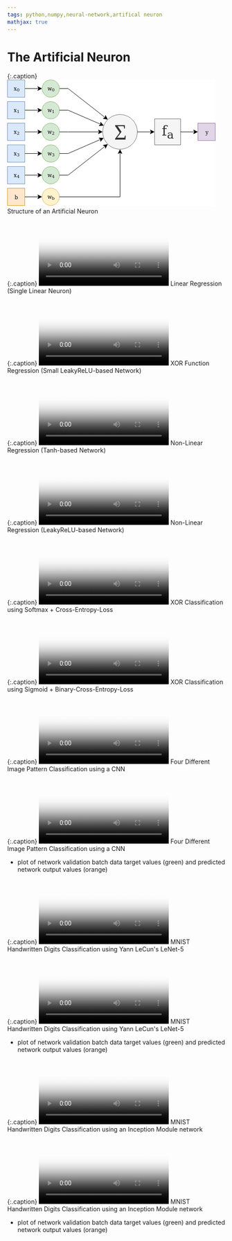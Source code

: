 ```yaml
---
tags: python,numpy,neural-network,artifical neuron
mathjax: true
---
```

# The Artificial Neuron

{:.caption}
![artificial neuron structure](/assets/images/artificial_neuron.png)
Structure of an Artificial Neuron

{:.caption}
<video controls poster="/assets/videos/linear_regression.png">
  <source src="/assets/videos/linear_regression.webm" type="video/webm">
  <source src="/assets/videos/linear_regression.ogv" type="video/ogg">
  <source src="/assets/videos/linear_regression.mp4" type="video/mp4">
</video>
Linear Regression (Single Linear Neuron)

{:.caption}
<video controls poster="/assets/videos/xor_function_regression.png">
  <source src="/assets/videos/xor_function_regression.webm" type="video/webm">
  <source src="/assets/videos/xor_function_regression.ogv" type="video/ogg">
  <source src="/assets/videos/xor_function_regression.mp4" type="video/mp4">
</video>
XOR Function Regression (Small LeakyReLU-based Network)

{:.caption}
<video controls poster="/assets/videos/non_linear_regression_tanh.png">
  <source src="/assets/videos/non_linear_regression_tanh.webm" type="video/webm">
  <source src="/assets/videos/non_linear_regression_tanh.ogv" type="video/ogg">
  <source src="/assets/videos/non_linear_regression_tanh.mp4" type="video/mp4">
</video>
Non-Linear Regression (Tanh-based Network)

{:.caption}
<video controls poster="/assets/videos/non_linear_regression_leaky_relu.png">
  <source src="/assets/videos/non_linear_regression_leaky_relu.webm" type="video/webm">
  <source src="/assets/videos/non_linear_regression_leaky_relu.ogv" type="video/ogg">
  <source src="/assets/videos/non_linear_regression_leaky_relu.mp4" type="video/mp4">
</video>
Non-Linear Regression (LeakyReLU-based Network)

{:.caption}
<video controls poster="/assets/videos/xor_two_classes.png">
  <source src="/assets/videos/xor_two_classes.webm" type="video/webm">
  <source src="/assets/videos/xor_two_classes.ogv" type="video/ogg">
  <source src="/assets/videos/xor_two_classes.mp4" type="video/mp4">
</video>
XOR Classification using Softmax + Cross-Entropy-Loss

{:.caption}
<video controls poster="/assets/videos/xor_binary_classifier.png">
  <source src="/assets/videos/xor_binary_classifier.webm" type="video/webm">
  <source src="/assets/videos/xor_binary_classifier.ogv" type="video/ogg">
  <source src="/assets/videos/xor_binary_classifier.mp4" type="video/mp4">
</video>
XOR Classification using Sigmoid + Binary-Cross-Entropy-Loss

{:.caption}
<video controls poster="/assets/videos/four_img_classes.png">
  <source src="/assets/videos/four_img_classes.webm" type="video/webm">
  <source src="/assets/videos/four_img_classes.ogv" type="video/ogg">
  <source src="/assets/videos/four_img_classes.mp4" type="video/mp4">
</video>
Four Different Image Pattern Classification using a CNN

{:.caption}
<video controls poster="/assets/videos/four_img_classes_2.png">
  <source src="/assets/videos/four_img_classes_2.webm" type="video/webm">
  <source src="/assets/videos/four_img_classes_2.ogv" type="video/ogg">
  <source src="/assets/videos/four_img_classes_2.mp4" type="video/mp4">
</video>
Four Different Image Pattern Classification using a CNN
- plot of network validation batch data target values (green) and 
predicted network output values (orange)

{:.caption}
<video controls poster="/assets/videos/le_net_5_mnist.png">
  <source src="/assets/videos/le_net_5_mnist.webm" type="video/webm">
  <source src="/assets/videos/le_net_5_mnist.ogv" type="video/ogg">
  <source src="/assets/videos/le_net_5_mnist.mp4" type="video/mp4">
</video>
MNIST Handwritten Digits Classification using Yann LeCun's LeNet-5

{:.caption}
<video controls poster="/assets/videos/le_net_5_mnist_2.png">
  <source src="/assets/videos/le_net_5_mnist_2.webm" type="video/webm">
  <source src="/assets/videos/le_net_5_mnist_2.ogv" type="video/ogg">
  <source src="/assets/videos/le_net_5_mnist_2.mp4" type="video/mp4">
</video>
MNIST Handwritten Digits Classification using Yann LeCun's LeNet-5 
- plot of network validation batch data target values (green) and 
predicted network output values (orange)

{:.caption}
<video controls poster="/assets/videos/inception_mnist.png">
  <source src="/assets/videos/inception_mnist.webm" type="video/webm">
  <source src="/assets/videos/inception_mnist.ogv" type="video/ogg">
  <source src="/assets/videos/inception_mnist.mp4" type="video/mp4">
</video>
MNIST Handwritten Digits Classification using an Inception Module network

{:.caption}
<video controls poster="/assets/videos/inception_mnist_2.png">
  <source src="/assets/videos/inception_mnist_2.webm" type="video/webm">
  <source src="/assets/videos/inception_mnist_2.ogv" type="video/ogg">
  <source src="/assets/videos/inception_mnist_2.mp4" type="video/mp4">
</video>
MNIST Handwritten Digits Classification using an Inception Module network
- plot of network validation batch data target values (green) and 
predicted network output values (orange)

